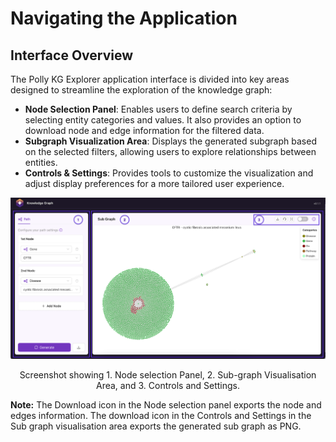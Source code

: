 # Navigating the Application

## Interface Overview

The Polly KG Explorer application interface is divided into key areas designed to streamline the exploration of the knowledge graph:

- **Node Selection Panel**: Enables users to define search criteria by selecting entity categories and values. It also provides an option to download node and edge information for the filtered data.
- **Subgraph Visualization Area**: Displays the generated subgraph based on the selected filters, allowing users to explore relationships between entities.
- **Controls & Settings**: Provides tools to customize the visualization and adjust display preferences for a more tailored user experience.

![Nodeselection](../img/KG/Nodeselection.png) <center> Screenshot showing 1. Node selection Panel, 2. Sub-graph Visualisation Area, and 3. Controls and Settings. </center>

 **Note:** The Download icon in the Node selection panel exports the node and edges information. The download icon in the Controls and Settings in the Sub graph visualisation area exports the generated sub graph as PNG. 

